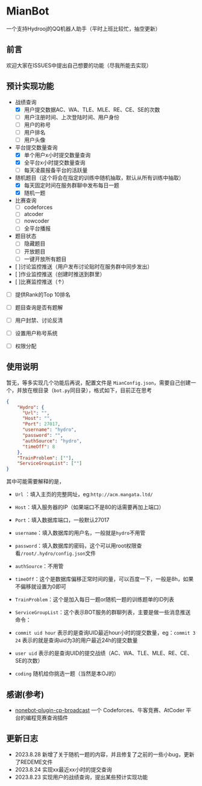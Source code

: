 # MianBot
一个支持Hydrooj的QQ机器人助手（平时上班比较忙，抽空更新）

## 前言
欢迎大家在ISSUES中提出自己想要的功能（尽我所能去实现）

## 预计实现功能

- 战绩查询
  - [x] 用户提交数据AC、WA、TLE、MLE、RE、CE、SE的次数
  - [ ] 用户注册时间、上次登陆时间、用户身份
  - [ ] 用户的称号
  - [ ] 用户排名
  - [ ] 用户头像
- 平台提交数量查询
  - [x] 单个用户x小时提交数量查询
  - [x] 全平台x小时提交数量查询
  - [ ] 每天凌晨报备平台的活跃量
- 随机题目（这个将会在指定的训练中随机抽取，默认从所有训练中抽取）
  - [x] 每天固定时间在服务群聊中发布每日一题
  - [x] 随机一题
- 比赛查询
  - [ ] codeforces
  - [ ] atcoder
  - [ ] nowcoder
  - [ ] 全平台播报
- 题目状态
  - [ ] 隐藏题目
  - [ ] 开放题目
  - [ ] 一键开放所有题目
- [ ]讨论监控推送（用户发布讨论贴时在服务群中同步发出）
- [ ]作业监控推送（创建时推送到群里）
- [ ]比赛监控推送（↑）
- [ ] 提供Rank的Top 10排名
- [ ] 题目查询是否有题解
- [ ] 用户封禁、讨论反清
- [ ] 设置用户称号系统
- [ ] 权限分配



## 使用说明
暂无，等多实现几个功能后再说，配置文件是 `MianConfig.json`，需要自己创建一个，并放在根目录（`bot.py`同目录），格式如下，目前正在思考
```json
{
    "Hydro": {
      "Url": "",
      "Host": "",
      "Port": 27017,
      "username": "hydro",
      "password": "",
      "authSource": "hydro",
      "timeOff": 8
    },
    "TrainProblem": [""],
    "ServiceGroupList": [""]
}
```
其中可能需要解释的是，

- `Url` ：填入主页的完整网址，eg:`http://acm.mangata.ltd/`
- `Host`：填入服务器的IP（如果端口不是80的话需要再加上端口）
- `Port`：填入数据库端口，一般默认27017
- `username`：填入数据库的用户名，一般就是`hydro`不用管
- `password`：填入数据库的密码，这个可以用root权限查看`/root/.hydro/config.json`文件
- `authSource`：不用管
- `timeOff`：这个是数据库偏移正常时间的量，可以百度一下，一般是8h，如果不偏移就设置为0即可
- `TrainProblem`：这个是加入每日一题or随机一题的训练题单的ID列表
- `ServiceGroupList`：这个表示BOT服务的群聊列表，主要是做一些消息推送
命令：

- `commit uid hour` 表示的是查询UID最近hour小时的提交数量，eg：`commit 3 24` 表示的就是查询uid为3的用户最近24h的提交数量
- `user uid` 表示的是查询UID的提交战绩（AC、WA、TLE、MLE、RE、CE、SE的次数）
- `coding` 随机给你挑选一题（当然是本OJ的）


## 感谢(参考)

- [nonebot-plugin-cp-broadcast](https://github.com/HuParry/nonebot-plugin-cp-broadcast) 一个 Codeforces、牛客竞赛、AtCoder 平台的编程竞赛查询插件

## 更新日志

- 2023.8.28 新增了关于随机一题的内容，并且修复了之前的一些小bug，更新了REDEME文件
- 2023.8.24 实现xx最近xx小时的提交查询
- 2023.8.23 实现用户的战绩查询，提出某些预计实现功能